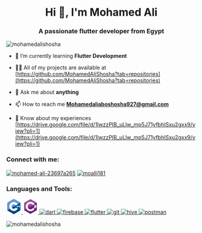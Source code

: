 <h1 align="center">Hi 👋, I'm Mohamed Ali</h1>
<h3 align="center">A passionate flutter developer from Egypt</h3>

<p align="left"> <img src="https://komarev.com/ghpvc/?username=mohamedalishosha&label=Profile%20views&color=0e75b6&style=flat" alt="mohamedalishosha" /> </p>

- 🌱 I’m currently learning **Flutter Development**

- 👨‍💻 All of my projects are available at [https://github.com/MohamedAliShosha?tab=repositories](https://github.com/MohamedAliShosha?tab=repositories)

- 💬 Ask me about **anything**

- 📫 How to reach me **Mohamedaliaboshosha927@gmail.com**

- 📄 Know about my experiences [https://drive.google.com/file/d/1lwzzPIB_uLlw_mp5J71yfbhISxu2gxx9/view?pli=1](https://drive.google.com/file/d/1lwzzPIB_uLlw_mp5J71yfbhISxu2gxx9/view?pli=1)

<h3 align="left">Connect with me:</h3>
<p align="left">
<a href="https://linkedin.com/in/mohamed-ali-23697a265" target="blank"><img align="center" src="https://raw.githubusercontent.com/rahuldkjain/github-profile-readme-generator/master/src/images/icons/Social/linked-in-alt.svg" alt="mohamed-ali-23697a265" height="30" width="40" /></a>
<a href="https://fb.com/moalli181" target="blank"><img align="center" src="https://raw.githubusercontent.com/rahuldkjain/github-profile-readme-generator/master/src/images/icons/Social/facebook.svg" alt="moalli181" height="30" width="40" /></a>
</p>

<h3 align="left">Languages and Tools:</h3>
<p align="left"> <a href="https://www.w3schools.com/cpp/" target="_blank" rel="noreferrer"> <img src="https://raw.githubusercontent.com/devicons/devicon/master/icons/cplusplus/cplusplus-original.svg" alt="cplusplus" width="40" height="40"/> </a> <a href="https://www.w3schools.com/cs/" target="_blank" rel="noreferrer"> <img src="https://raw.githubusercontent.com/devicons/devicon/master/icons/csharp/csharp-original.svg" alt="csharp" width="40" height="40"/> </a> <a href="https://dart.dev" target="_blank" rel="noreferrer"> <img src="https://www.vectorlogo.zone/logos/dartlang/dartlang-icon.svg" alt="dart" width="40" height="40"/> </a> <a href="https://firebase.google.com/" target="_blank" rel="noreferrer"> <img src="https://www.vectorlogo.zone/logos/firebase/firebase-icon.svg" alt="firebase" width="40" height="40"/> </a> <a href="https://flutter.dev" target="_blank" rel="noreferrer"> <img src="https://www.vectorlogo.zone/logos/flutterio/flutterio-icon.svg" alt="flutter" width="40" height="40"/> </a> <a href="https://git-scm.com/" target="_blank" rel="noreferrer"> <img src="https://www.vectorlogo.zone/logos/git-scm/git-scm-icon.svg" alt="git" width="40" height="40"/> </a> <a href="https://hive.apache.org/" target="_blank" rel="noreferrer"> <img src="https://www.vectorlogo.zone/logos/apache_hive/apache_hive-icon.svg" alt="hive" width="40" height="40"/> </a> <a href="https://postman.com" target="_blank" rel="noreferrer"> <img src="https://www.vectorlogo.zone/logos/getpostman/getpostman-icon.svg" alt="postman" width="40" height="40"/> </a> </p>

<p><img align="center" src="https://github-readme-stats.vercel.app/api/top-langs?username=mohamedalishosha&show_icons=true&locale=en&layout=compact" alt="mohamedalishosha" /></p>
